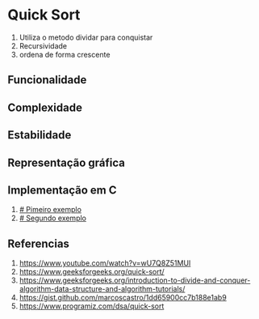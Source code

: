 
# Quick Sort

1. Utiliza o metodo dividar para conquistar
2. Recursividade
3. ordena de forma crescente

## Funcionalidade 

## Complexidade

## Estabilidade

## Representação gráfica

## Implementação em C

1. [# Pimeiro exemplo](https://github.com/j-pamc/Jigsaw_Experience_A/blob/main/Quick%20Sort/1%23%20Implementação%20em%20c)
2. [# Segundo exemplo](https://github.com/j-pamc/Jigsaw_Experience_A/blob/main/Quick%20Sort/2%23%20Implementação%20em%20C)

## Referencias 

1. https://www.youtube.com/watch?v=wU7Q8Z51MUI
2. https://www.geeksforgeeks.org/quick-sort/
3. https://www.geeksforgeeks.org/introduction-to-divide-and-conquer-algorithm-data-structure-and-algorithm-tutorials/
4. https://gist.github.com/marcoscastro/1dd65900cc7b188e1ab9
5. https://www.programiz.com/dsa/quick-sort
